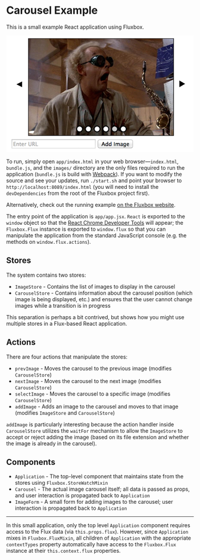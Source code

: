 Carousel Example
================

This is a small example React application using Fluxbox.

![Screenshot](fluxbox-carousel-screenshot.png)

To run, simply open `app/index.html` in your web browser—`index.html`, `bundle.js`, and the `images/` directory are the only files required to run the application (`bundle.js` is build with [Webpack](http://webpack.github.io/)). If you want to modify the source and see your updates, run `./start.sh` and point your browser to `http://localhost:8089/index.html` (you will need to install the `devDependencies` from the root of the Fluxbox project first).

Alternatively, check out the running example [on the Fluxbox website](http://fluxbox.io/examples/carousel/).

The entry point of the application is `app/app.jsx`. `React` is exported to the `window` object so that the [React Chrome Developer Tools](http://facebook.github.io/react/blog/2014/01/02/react-chrome-developer-tools.html) will appear; the `Fluxbox.Flux` instance is exported to `window.flux` so that you can manipulate the application from the standard JavaScript console (e.g. the methods on `window.flux.actions`).

Stores
------

The system contains two stores:

* `ImageStore` - Contains the list of images to display in the carousel
* `CarouselStore` - Contains information about the carousel position (which image is being displayed, etc.) and ensures that the user cannot change images while a transition is in progress

This separation is perhaps a bit contrived, but shows how you might use multiple stores in a Flux-based React application.

Actions
-------

There are four actions that manipulate the stores:

* `prevImage` - Moves the carousel to the previous image (modifies `CarouselStore`)
* `nextImage` - Moves the carousel to the next image (modifies `CarouselStore`)
* `selectImage` - Moves the carousel to a specific image (modifies `CarouselStore`)
* `addImage` - Adds an image to the carousel and moves to that image (modifies `ImageStore` and `CarouselStore`)

`addImage` is particularly interesting because the action handler inside `CarouselStore` utilizes the `waitFor` mechanism to allow the `ImageStore` to accept or reject adding the image (based on its file extension and whether the image is already in the carousel).

Components
----------

* `Application` - The top-level component that maintains state from the stores using `Fluxbox.StoreWatchMixin`
* `Carousel` - The actual image carousel itself; all data is passed as props, and user interaction is propagated back to `Application`
* `ImageForm` - A small form for adding images to the carousel; user interaction is propagated back to `Application`

---

In this small application, only the top level `Application` component requires access to the Flux data (via `this.props.flux`). However, since `Application` mixes in `Fluxbox.FluxMixin`, all children of `Application` with the appropriate `contextTypes` property automatically have access to the `Fluxbox.Flux` instance at their `this.context.flux` properties.
